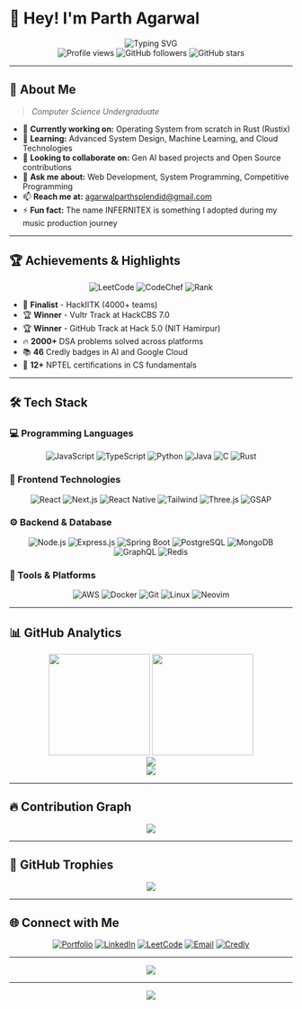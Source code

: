 # 👋 Hey! I'm Parth Agarwal

<div align="center">
  <img src="https://readme-typing-svg.herokuapp.com?font=Fira+Code&size=24&duration=3000&pause=1000&color=00D9FF&center=true&vCenter=true&width=600&lines=Full+Stack+Web+Developer;Cross+Platform+App+Developer;Competitive+Programmer;Open+Source+Contributor;Building+the+Future+with+Code" alt="Typing SVG" />
</div>

<div align="center">
  <img src="https://komarev.com/ghpvc/?username=TheInfernitex&label=Profile%20views&color=0e75b6&style=flat" alt="Profile views" />
  <img src="https://img.shields.io/github/followers/TheInfernitex?label=Followers&style=social" alt="GitHub followers" />
  <img src="https://img.shields.io/github/stars/TheInfernitex?label=Profile%20Stars&style=social" alt="GitHub stars" />
</div>

---

## 🚀 About Me

> *Computer Science Undergraduate*

- 🔭 **Currently working on:** Operating System from scratch in Rust (Rustix)
- 🌱 **Learning:** Advanced System Design, Machine Learning, and Cloud Technologies
- 👯 **Looking to collaborate on:** Gen AI based projects and Open Source contributions
- 💬 **Ask me about:** Web Development, System Programming, Competitive Programming
- 📫 **Reach me at:** [agarwalparthsplendid@gmail.com](mailto:agarwalparthsplendid@gmail.com)
- ⚡ **Fun fact:** The name INFERNITEX is something I adopted during my music production journey

---

## 🏆 Achievements & Highlights

<div align="center">
  
![LeetCode](https://img.shields.io/badge/LeetCode-Rating%201936-orange?style=for-the-badge&logo=leetcode&logoColor=white)
![CodeChef](https://img.shields.io/badge/CodeChef-1650%20★★★-brown?style=for-the-badge&logo=codechef&logoColor=white)
![Rank](https://img.shields.io/badge/LeetCode%20Rank-Top%203.71%25-green?style=for-the-badge)

</div>

- 🥇 **Finalist** - HackIITK (4000+ teams)
- 🏆 **Winner** - Vultr Track at HackCBS 7.0
- 🏆 **Winner** - GitHub Track at Hack 5.0 (NIT Hamirpur)
- 🔥 **2000+** DSA problems solved across platforms
- 📚 **46** Credly badges in AI and Google Cloud
- 🎯 **12+** NPTEL certifications in CS fundamentals

---

## 🛠️ Tech Stack

### 💻 Programming Languages
<div align="center">
  
![JavaScript](https://img.shields.io/badge/JavaScript-F7DF1E?style=for-the-badge&logo=javascript&logoColor=black)
![TypeScript](https://img.shields.io/badge/TypeScript-007ACC?style=for-the-badge&logo=typescript&logoColor=white)
![Python](https://img.shields.io/badge/Python-3776AB?style=for-the-badge&logo=python&logoColor=white)
![Java](https://img.shields.io/badge/Java-ED8B00?style=for-the-badge&logo=openjdk&logoColor=white)
![C](https://img.shields.io/badge/C-00599C?style=for-the-badge&logo=c&logoColor=white)
![Rust](https://img.shields.io/badge/Rust-000000?style=for-the-badge&logo=rust&logoColor=white)

</div>

### 🎨 Frontend Technologies
<div align="center">
  
![React](https://img.shields.io/badge/React-20232A?style=for-the-badge&logo=react&logoColor=61DAFB)
![Next.js](https://img.shields.io/badge/Next.js-000000?style=for-the-badge&logo=nextdotjs&logoColor=white)
![React Native](https://img.shields.io/badge/React_Native-20232A?style=for-the-badge&logo=react&logoColor=61DAFB)
![Tailwind](https://img.shields.io/badge/Tailwind_CSS-38B2AC?style=for-the-badge&logo=tailwind-css&logoColor=white)
![Three.js](https://img.shields.io/badge/Three.js-000000?style=for-the-badge&logo=three.js&logoColor=white)
![GSAP](https://img.shields.io/badge/GSAP-88CE02?style=for-the-badge&logo=greensock&logoColor=white)

</div>

### ⚙️ Backend & Database
<div align="center">
  
![Node.js](https://img.shields.io/badge/Node.js-43853D?style=for-the-badge&logo=node.js&logoColor=white)
![Express.js](https://img.shields.io/badge/Express.js-404D59?style=for-the-badge&logo=express&logoColor=white)
![Spring Boot](https://img.shields.io/badge/Spring_Boot-6DB33F?style=for-the-badge&logo=spring&logoColor=white)
![PostgreSQL](https://img.shields.io/badge/PostgreSQL-316192?style=for-the-badge&logo=postgresql&logoColor=white)
![MongoDB](https://img.shields.io/badge/MongoDB-4EA94B?style=for-the-badge&logo=mongodb&logoColor=white)
![GraphQL](https://img.shields.io/badge/GraphQL-E10098?style=for-the-badge&logo=graphql&logoColor=white)
![Redis](https://img.shields.io/badge/Redis-DC382D?style=for-the-badge&logo=redis&logoColor=white)

</div>

### 🔧 Tools & Platforms
<div align="center">
  
![AWS](https://img.shields.io/badge/AWS-232F3E?style=for-the-badge&logo=amazon-aws&logoColor=white)
![Docker](https://img.shields.io/badge/Docker-2496ED?style=for-the-badge&logo=docker&logoColor=white)
![Git](https://img.shields.io/badge/Git-F05032?style=for-the-badge&logo=git&logoColor=white)
![Linux](https://img.shields.io/badge/Linux-FCC624?style=for-the-badge&logo=linux&logoColor=black)
![Neovim](https://img.shields.io/badge/Neovim-57A143?style=for-the-badge&logo=neovim&logoColor=white)

</div>

---

## 📊 GitHub Analytics

<div align="center">
  <img height="180em" src="https://github-readme-stats.vercel.app/api?username=TheInfernitex&show_icons=true&count_private=true&theme=tokyonight&hide_border=true&bg_color=0D1117&title_color=F85D7F&icon_color=F8D866" />
  <img height="180em" src="https://github-readme-stats.vercel.app/api/top-langs/?username=TheInfernitex&layout=compact&theme=tokyonight&hide_border=true&bg_color=0D1117&title_color=F85D7F&icon_color=F8D866" />
</div>

<div align="center">
  <img src="https://github-readme-streak-stats.herokuapp.com/?user=TheInfernitex&theme=tokyonight&hide_border=true&background=0D1117&stroke=F85D7F&ring=F8D866&fire=F85D7F&currStreakNum=F8D866&sideNums=F8D866&currStreakLabel=F85D7F&sideLabels=F85D7F&dates=F8D866" />
</div>

<div align="center">
  <img src="https://github-profile-summary-cards.vercel.app/api/cards/profile-details?username=TheInfernitex&theme=tokyonight" />
</div>

---

## 🔥 Contribution Graph

<div align="center">
  <img src="https://github-readme-activity-graph.vercel.app/graph?username=TheInfernitex&theme=tokyo-night&hide_border=true&bg_color=0D1117&color=F85D7F&line=F8D866&point=F85D7F" />
</div>

---

## 🏅 GitHub Trophies

<div align="center">
  <img src="https://github-profile-trophy.vercel.app/?username=TheInfernitex&theme=tokyonight&no-frame=true&no-bg=true&column=7" />
</div>

---

## 🌐 Connect with Me

<div align="center">
  
[![Portfolio](https://img.shields.io/badge/Portfolio-FF5722?style=for-the-badge&logo=google-chrome&logoColor=white)](https://profile.parthdev.me)
[![LinkedIn](https://img.shields.io/badge/LinkedIn-0077B5?style=for-the-badge&logo=linkedin&logoColor=white)](https://linkedin.com/in/-parth-agarwal)
[![LeetCode](https://img.shields.io/badge/LeetCode-FFA116?style=for-the-badge&logo=leetcode&logoColor=black)](https://leetcode.com/Ag_Parth1)
[![Email](https://img.shields.io/badge/Email-D14836?style=for-the-badge&logo=gmail&logoColor=white)](mailto:agarwalparthsplendid@gmail.com)
[![Credly](https://img.shields.io/badge/Credly-FF6B00?style=for-the-badge&logo=credly&logoColor=white)](https://www.credly.com/users/-parth-agarwal)

</div>

---

</div>

<div align="center">
  <img src="https://quotes-github-readme.vercel.app/api?type=horizontal&theme=tokyonight" />
</div>

---

<div align="center">
  <img src="https://capsule-render.vercel.app/api?type=waving&color=gradient&height=100&section=footer&text=Thanks%20for%20visiting!&fontSize=16&fontAlignY=65&desc=Let's%20connect%20and%20build%20something%20amazing%20together!&descAlignY=85&animation=twinkling" />
</div>
